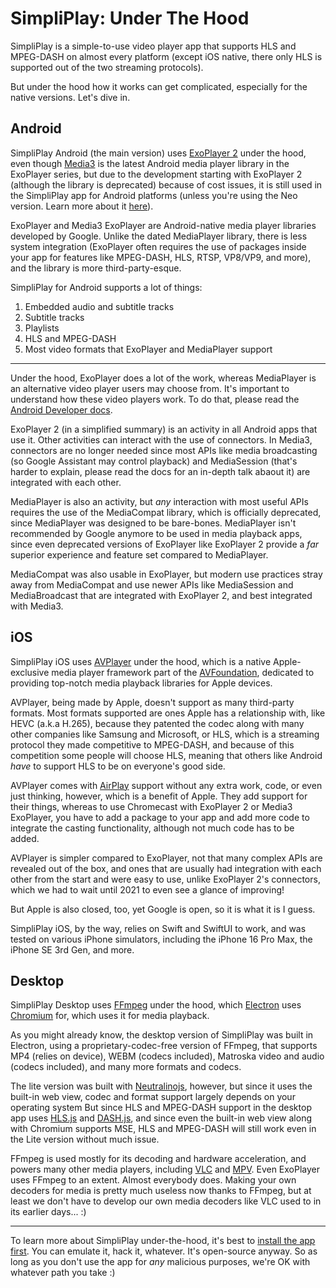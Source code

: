 # SimpliPlay: Under The Hood
SimpliPlay is a simple-to-use video player app that supports HLS and MPEG-DASH on almost every platform (except iOS native, there only HLS is supported out of the two streaming protocols).

But under the hood how it works can get complicated, especially for the native versions. Let's dive in.

## Android
SimpliPlay Android (the main version) uses [ExoPlayer 2](https://github.com/google/ExoPlayer) under the hood, even though [Media3](https://developer.android.com/media/media3) is the latest Android media player library in the ExoPlayer series, but due to the development starting with ExoPlayer 2 (although the library is deprecated) because of cost issues, it is still used in the SimpliPlay app for Android platforms (unless you're using the Neo version. Learn more about it [here](https://simpliplay-docs.readthedocs.io/en/latest/General/two-versions/)).

ExoPlayer and Media3 ExoPlayer are Android-native media player libraries developed by Google. Unlike the dated MediaPlayer library, there is less system integration (ExoPlayer often
requires the use of packages inside your app for features like MPEG-DASH, HLS, RTSP, VP8/VP9, and more), and the library is more third-party-esque.

SimpliPlay for Android supports a lot of things:
1. Embedded audio and subtitle tracks
2. Subtitle tracks
3. Playlists
4. HLS and MPEG-DASH
5. Most video formats that ExoPlayer and MediaPlayer support
______________

Under the hood, ExoPlayer does a lot of the work, whereas MediaPlayer is an alternative video player users may choose from. It's important to understand how these video players work.
To do that, please read the [Android Developer docs](https://developer.android.com/media/audio-and-video).

ExoPlayer 2 (in a simplified summary) is an activity in all Android apps that use it. Other activities can interact with the use of connectors. In Media3, connectors are no longer needed
since most APIs like media broadcasting (so Google Assistant may control playback) and MediaSession (that's harder to explain, please read the docs for an in-depth talk abaout it) are
integrated with each other.

MediaPlayer is also an activity, but *any* interaction with most useful APIs requires the use of the MediaCompat library, which is officially deprecated, since MediaPlayer was designed to be bare-bones. MediaPlayer isn't recommended by
Google anymore to be used in media playback apps, since even deprecated versions of ExoPlayer like ExoPlayer 2 provide a *far* superior experience and feature set compared to MediaPlayer.

MediaCompat was also usable in ExoPlayer, but modern use practices stray away from MediaCompat and use newer APIs like MediaSession and MediaBroadcast that are integrated with ExoPlayer 2,
and best integrated with Media3.

## iOS
SimpliPlay iOS uses [AVPlayer](https://developer.apple.com/documentation/avfoundation/avplayer/) under the hood, which is a native Apple-exclusive media player framework part of the
[AVFoundation](https://developer.apple.com/documentation/avfoundation/), dedicated to providing top-notch media playback libraries for Apple devices.

AVPlayer, being made by Apple, doesn't support as many third-party formats. Most formats supported are ones Apple has a relationship with, like HEVC (a.k.a H.265), because they patented the codec along
with many other companies like Samsung and Microsoft, or HLS, which is a streaming protocol they made competitive to MPEG-DASH, and because of this competition some people will choose
HLS, meaning that others like Android *have* to support HLS to be on everyone's good side.

AVPlayer comes with [AirPlay](https://www.apple.com/airplay/) support without any extra work, code, or even just thinking, however, which is a benefit of Apple. They add support for their things, whereas to use
Chromecast with ExoPlayer 2 or Media3 ExoPlayer, you have to add a package to your app and add more code to integrate the casting functionality, although not much code has to be added.

AVPlayer is simpler compared to ExoPlayer, not that many complex APIs are revealed out of the box, and ones that are usually had integration with each other from the start and were easy to
use, unlike ExoPlayer 2's connectors, which we had to wait until 2021 to even see a glance of improving!

But Apple is also closed, too, yet Google is open, so it is what it is I guess.

SimpliPlay iOS, by the way, relies on Swift and SwiftUI to work, and was tested on various iPhone simulators, including the iPhone 16 Pro Max, the iPhone SE 3rd Gen, and more.

## Desktop
SimpliPlay Desktop uses [FFmpeg](https://ffmpeg.org) under the hood, which [Electron](https://electronjs.org) uses [Chromium](https://www.chromium.org/) for, which uses it for media playback.

As you might already know, the desktop version of SimpliPlay was built in Electron, using a proprietary-codec-free version of FFmpeg, that supports MP4 (relies on device), WEBM (codecs
included), Matroska video and audio (codecs included), and many more formats and codecs.

The lite version was built with [Neutralinojs](https://neutralino.js.org/), however, but since it uses the built-in web view, codec and format support largely depends on your operating system
But since HLS and MPEG-DASH support in the desktop app uses [HLS.js](https://github.com/video-dev/hls.js) and [DASH.js](https://github.com/Dash-Industry-Forum/dash.js), and since
even the built-in web view along with Chromium supports MSE, HLS and MPEG-DASH will still work even in the Lite version without much issue.

FFmpeg is used mostly for its decoding and hardware acceleration, and powers many other media players, including [VLC](https://www.videolan.org/vlc/) and [MPV](https://mpv.io/).
Even ExoPlayer uses FFmpeg to an extent. Almost everybody does. Making your own decoders for media is pretty much useless now thanks to FFmpeg, but at least we don't
have to develop our own media decoders like VLC used to in its earlier days... :)

_____________

To learn more about SimpliPlay under-the-hood, it's best to [install the app first](https://simpliplay-docs.readthedocs.io/en/latest/General/user-install/).
You can emulate it, hack it, whatever. It's open-source anyway. So as long as you don't use the app for *any* malicious purposes, we're OK with whatever path you take :)
